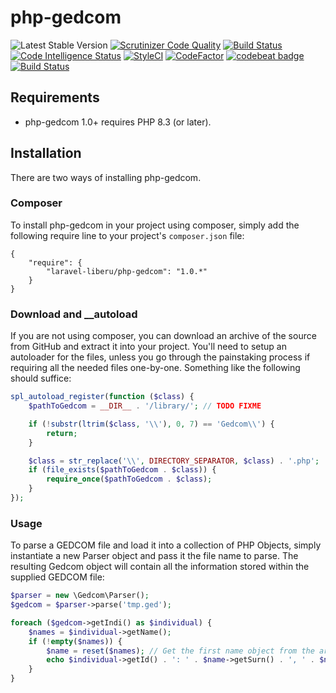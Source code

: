# php-gedcom
 ![Latest Stable Version](https://img.shields.io/github/release/familytree365/php-gedcom.svg) 
[![Scrutinizer Code Quality](https://scrutinizer-ci.com/g/familytree365/php-gedcom/badges/quality-score.png?b=master)](https://scrutinizer-ci.com/g/familytree365/php-gedcom/?branch=master)
[![Build Status](https://scrutinizer-ci.com/g/familytree365/php-gedcom/badges/build.png?b=master)](https://scrutinizer-ci.com/g/familytree365/php-gedcom/build-status/master)
[![Code Intelligence Status](https://scrutinizer-ci.com/g/laravel-liberu/php-gedcom/badges/code-intelligence.svg?b=main)](https://scrutinizer-ci.com/code-intelligence)
[![StyleCI](https://github.styleci.io/repos/262784020/shield?branch=master)](https://github.styleci.io/repos/262784020)
[![CodeFactor](https://www.codefactor.io/repository/github/familytree365/php-gedcom/badge/master)](https://www.codefactor.io/repository/github/familytree365/php-gedcom/overview/master)
[![codebeat badge](https://codebeat.co/badges/911f9e33-212a-4dfa-a860-751cdbbacff7)](https://codebeat.co/projects/github-com-modularphp-gedcom-php-gedcom-master)
[![Build Status](https://travis-ci.org/familytree365/php-gedcom.svg?branch=master)](https://travis-ci.org/familytree365/php-gedcom)




## Requirements

* php-gedcom 1.0+ requires PHP 8.3 (or later).

## Installation

There are two ways of installing php-gedcom.

### Composer

To install php-gedcom in your project using composer, simply add the following require line to your project's `composer.json` file:

    {
        "require": {
            "laravel-liberu/php-gedcom": "1.0.*"
        }
    }

### Download and __autoload

If you are not using composer, you can download an archive of the source from GitHub and extract it into your project. You'll need to setup an autoloader for the files, unless you go through the painstaking process if requiring all the needed files one-by-one. Something like the following should suffice:

```php
spl_autoload_register(function ($class) {
    $pathToGedcom = __DIR__ . '/library/'; // TODO FIXME

    if (!substr(ltrim($class, '\\'), 0, 7) == 'Gedcom\\') {
        return;
    }

    $class = str_replace('\\', DIRECTORY_SEPARATOR, $class) . '.php';
    if (file_exists($pathToGedcom . $class)) {
        require_once($pathToGedcom . $class);
    }
});
```

### Usage

To parse a GEDCOM file and load it into a collection of PHP Objects, simply instantiate a new Parser object and pass it the file name to parse. The resulting Gedcom object will contain all the information stored within the supplied GEDCOM file:

```php
$parser = new \Gedcom\Parser();
$gedcom = $parser->parse('tmp.ged');

foreach ($gedcom->getIndi() as $individual) {
    $names = $individual->getName();
    if (!empty($names)) {
        $name = reset($names); // Get the first name object from the array
        echo $individual->getId() . ': ' . $name->getSurn() . ', ' . $name->getGivn() . PHP_EOL;
    }
}
```

